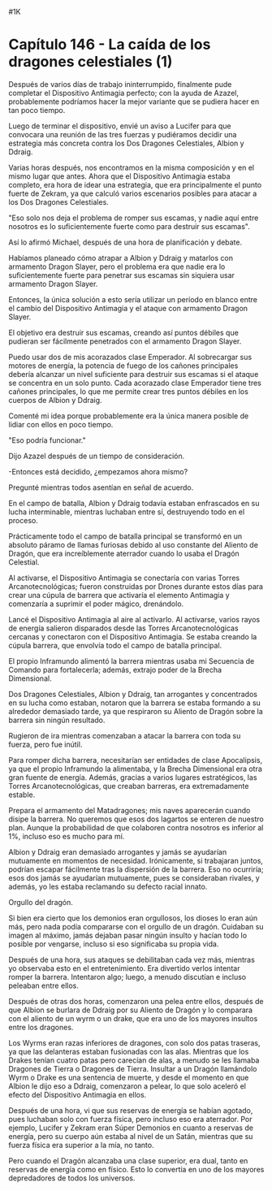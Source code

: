 
#1K 

# Capítulo 146 - La caída de los dragones celestiales (1)


Después de varios días de trabajo ininterrumpido, finalmente pude completar el Dispositivo Antimagia perfecto; con la ayuda de Azazel, probablemente podríamos hacer la mejor variante que se pudiera hacer en tan poco tiempo.

Luego de terminar el dispositivo, envié un aviso a Lucifer para que convocara una reunión de las tres fuerzas y pudiéramos decidir una estrategia más concreta contra los Dos Dragones Celestiales, Albion y Ddraig.

Varias horas después, nos encontramos en la misma composición y en el mismo lugar que antes. Ahora que el Dispositivo Antimagia estaba completo, era hora de idear una estrategia, que era principalmente el punto fuerte de Zekram, ya que calculó varios escenarios posibles para atacar a los Dos Dragones Celestiales.

"Eso solo nos deja el problema de romper sus escamas, y nadie aquí entre nosotros es lo suficientemente fuerte como para destruir sus escamas".

Así lo afirmó Michael, después de una hora de planificación y debate.

Habíamos planeado cómo atrapar a Albion y Ddraig y matarlos con armamento Dragon Slayer, pero el problema era que nadie era lo suficientemente fuerte para penetrar sus escamas sin siquiera usar armamento Dragon Slayer.

Entonces, la única solución a esto sería utilizar un período en blanco entre el cambio del Dispositivo Antimagia y el ataque con armamento Dragon Slayer.

El objetivo era destruir sus escamas, creando así puntos débiles que pudieran ser fácilmente penetrados con el armamento Dragon Slayer.

Puedo usar dos de mis acorazados clase Emperador. Al sobrecargar sus motores de energía, la potencia de fuego de los cañones principales debería alcanzar un nivel suficiente para destruir sus escamas si el ataque se concentra en un solo punto. Cada acorazado clase Emperador tiene tres cañones principales, lo que me permite crear tres puntos débiles en los cuerpos de Albion y Ddraig.

Comenté mi idea porque probablemente era la única manera posible de lidiar con ellos en poco tiempo.

"Eso podría funcionar."

Dijo Azazel después de un tiempo de consideración.

-Entonces está decidido, ¿empezamos ahora mismo?

Pregunté mientras todos asentían en señal de acuerdo.

En el campo de batalla, Albion y Ddraig todavía estaban enfrascados en su lucha interminable, mientras luchaban entre sí, destruyendo todo en el proceso. 

Prácticamente todo el campo de batalla principal se transformó en un absoluto páramo de llamas furiosas debido al uso constante del Aliento de Dragón, que era increíblemente aterrador cuando lo usaba el Dragón Celestial.

Al activarse, el Dispositivo Antimagia se conectaría con varias Torres Arcanotecnológicas; fueron construidas por Drones durante estos días para crear una cúpula de barrera que activaría el elemento Antimagia y comenzaría a suprimir el poder mágico, drenándolo.

Lancé el Dispositivo Antimagia al aire al activarlo. Al activarse, varios rayos de energía salieron disparados desde las Torres Arcanotecnológicas cercanas y conectaron con el Dispositivo Antimagia. Se estaba creando la cúpula barrera, que envolvía todo el campo de batalla principal.

El propio Inframundo alimentó la barrera mientras usaba mi Secuencia de Comando para fortalecerla; además, extrajo poder de la Brecha Dimensional.

Dos Dragones Celestiales, Albion y Ddraig, tan arrogantes y concentrados en su lucha como estaban, notaron que la barrera se estaba formando a su alrededor demasiado tarde, ya que respiraron su Aliento de Dragón sobre la barrera sin ningún resultado.

Rugieron de ira mientras comenzaban a atacar la barrera con toda su fuerza, pero fue inútil.

Para romper dicha barrera, necesitarían ser entidades de clase Apocalipsis, ya que el propio Inframundo la alimentaba, y la Brecha Dimensional era otra gran fuente de energía. Además, gracias a varios lugares estratégicos, las Torres Arcanotecnológicas, que creaban barreras, era extremadamente estable.

Prepara el armamento del Matadragones; mis naves aparecerán cuando disipe la barrera. No queremos que esos dos lagartos se enteren de nuestro plan. Aunque la probabilidad de que colaboren contra nosotros es inferior al 1%, incluso eso es mucho para mí.

Albion y Ddraig eran demasiado arrogantes y jamás se ayudarían mutuamente en momentos de necesidad. Irónicamente, si trabajaran juntos, podrían escapar fácilmente tras la dispersión de la barrera. Eso no ocurriría; esos dos jamás se ayudarían mutuamente, pues se consideraban rivales, y además, yo les estaba reclamando su defecto racial innato.

Orgullo del dragón.

Si bien era cierto que los demonios eran orgullosos, los dioses lo eran aún más, pero nada podía compararse con el orgullo de un dragón. Cuidaban su imagen al máximo, jamás dejaban pasar ningún insulto y hacían todo lo posible por vengarse, incluso si eso significaba su propia vida.

Después de una hora, sus ataques se debilitaban cada vez más, mientras yo observaba esto en el entretenimiento. Era divertido verlos intentar romper la barrera. Intentaron algo; luego, a menudo discutían e incluso peleaban entre ellos.

Después de otras dos horas, comenzaron una pelea entre ellos, después de que Albion se burlara de Ddraig por su Aliento de Dragón y lo comparara con el aliento de un wyrm o un drake, que era uno de los mayores insultos entre los dragones.

Los Wyrms eran razas inferiores de dragones, con solo dos patas traseras, ya que las delanteras estaban fusionadas con las alas. Mientras que los Drakes tenían cuatro patas pero carecían de alas, a menudo se les llamaba Dragones de Tierra o Dragones de Tierra. Insultar a un Dragón llamándolo Wyrm o Drake es una sentencia de muerte, y desde el momento en que Albion le dijo eso a Ddraig, comenzaron a pelear, lo que solo aceleró el efecto del Dispositivo Antimagia en ellos.

Después de una hora, vi que sus reservas de energía se habían agotado, pues luchaban solo con fuerza física, pero incluso eso era aterrador. Por ejemplo, Lucifer y Zekram eran Súper Demonios en cuanto a reservas de energía, pero su cuerpo aún estaba al nivel de un Satán, mientras que su fuerza física era superior a la mía, no tanto.

Pero cuando el Dragón alcanzaba una clase superior, era dual, tanto en reservas de energía como en físico. Esto lo convertía en uno de los mayores depredadores de todos los universos.